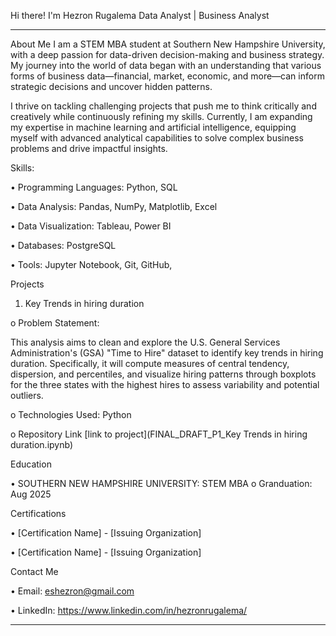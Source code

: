 Hi there! I'm Hezron Rugalema 
Data Analyst | Business Analyst 
________________________________________
About Me
I am a STEM MBA student at Southern New Hampshire University, with a deep passion for data-driven decision-making and business strategy. My journey into the world of data began with an understanding that various forms of business data—financial, market, economic, and more—can inform strategic decisions and uncover hidden patterns.

I thrive on tackling challenging projects that push me to think critically and creatively while continuously refining my skills. Currently, I am expanding my expertise in machine learning and artificial intelligence, equipping myself with advanced analytical capabilities to solve complex business problems and drive impactful insights.

Skills:

•	Programming Languages: Python, SQL

•	Data Analysis: Pandas, NumPy, Matplotlib, Excel

•	Data Visualization: Tableau, Power BI

•	Databases: PostgreSQL

•	Tools: Jupyter Notebook, Git, GitHub, 


Projects
1.	Key Trends in hiring duration
   
o	Problem Statement:

This analysis aims to clean and explore the U.S. General Services Administration's (GSA) "Time to Hire" dataset to identify key trends in hiring duration. Specifically, it will compute measures of central tendency, dispersion, and percentiles, and visualize hiring patterns through boxplots for the three states with the highest hires to assess variability and potential outliers.

o	Technologies Used: Python 

o	Repository Link <insert repository>
[link to project](FINAL_DRAFT_P1_Key Trends in hiring duration.ipynb)


Education

•	SOUTHERN NEW HAMPSHIRE UNIVERSITY: STEM MBA
o	Granduation: Aug 2025

Certifications

•	[Certification Name] - [Issuing Organization]

•	[Certification Name] - [Issuing Organization]

Contact Me

•	Email: eshezron@gmail.com

•	LinkedIn: https://www.linkedin.com/in/hezronrugalema/

________________________________________



